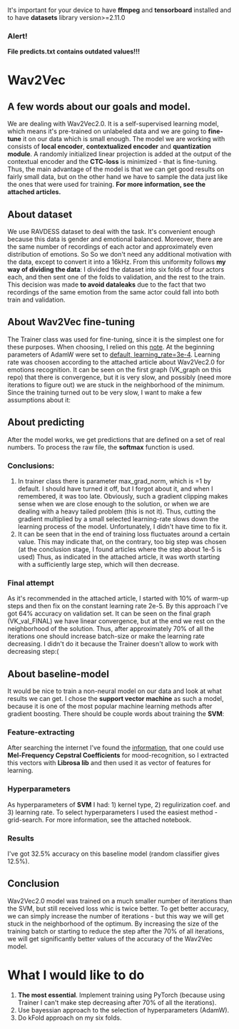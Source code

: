 ###
It's important for your device to  have **ffmpeg** and **tensorboard** installed and to have **datasets** library version>=2.11.0
### Alert!
**File predicts.txt contains outdated values!!!**
# Wav2Vec
## A few words about our goals and model.
We are dealing with Wav2Vec2.0. It is a self-supervised learning model, which means it's pre-trained on unlabeled data and we are going to **fine-tune** it on our data which is small enough. The model we are working with consists of **local encoder**, **contextualized encoder** and **quantization module**. A randomly initialized linear projection is added at the output of the contextual encoder and the **CTC-loss** is minimized - that is fine-tuning. Thus, the main advantage of the model is that we can get good results on fairly small data, but on the other hand we have to sample the data just like the ones that were used for training. **For more information, see the attached articles.**
## About dataset
We use RAVDESS dataset to deal with the task. It's convenient enough because this data is gender and emotional balanced. Moreover, there are the same number of recordings of each actor and approximately even distribution of emotions. So So we don't need any additional motivation with the data, except to convert it into a 16kHz. From this uniformity follows **my way of dividing the data**: I divided the dataset into six folds of four actors each, and then sent one of the folds to validation, and the rest to the train. This decision was made **to avoid dataleaks** due to the fact that two recordings of the same emotion from the same actor could fall into both train and validation.
## About Wav2Vec fine-tuning
The Trainer class was used for fine-tuning, since it is the simplest one for these purposes. When choosing, I relied on this [note](https://habr.com/ru/articles/704592/). At the beginning parameters of AdamW were set to [default, learning_rate=3e-4](https://arxiv.org/pdf/1412.6980.pdf). Learning rate was choosen according to the attached article about Wav2Vec2.0 for emotions recognition. It can be seen on the first graph (VK_graph on this repo) that there is convergence, but it is very slow, and possibly (need more iterations to figure out) we are stuck in the neighborhood of the minimum. Since the training turned out to be very slow, I want to make a few assumptions about it:
## About predicting
After the model works, we get predictions that are defined on a set of real numbers. To process the raw file, the **softmax** function is used.
### Conclusions:
1) In trainer class there is parameter max_grad_norm, which is =1 by default. I should have turned it off, but I forgot about it, and when I remembered, it was too late. Obviously, such a gradient clipping makes sense when we are close enough to the solution, or when we are dealing with a heavy tailed problem (this is not it). Thus, cutting the gradient multiplied by a small selected learning-rate slows down the learning process of the model. Unfortunately, I didn't have time to fix it.
2) It can be seen that in the end of training loss fluctuates around a certain value. This may indicate that, on the contrary, too big step was chosen (at the conclusion stage, I found articles where the step about 1e-5 is used)
Thus, as indicated in the attached article, it was worth starting with a sufficiently large step, which will then decrease.
### Final attempt
As it's recommended in the attached article, I started with 10% of warm-up steps and then fix on the constant learning rate 2e-5. By this approach I've got 64% accuracy on validation set. It can be seen  on the final graph (VK_val_FINAL) we have linear convergence, but at the end we rest on the neighborhood of the solution. Thus, after approximately 70% of all the iterations one should increase batch-size or make the learning rate decreasing. I didn't do it because the Trainer doesn't allow to work with decreasing step:(
## About baseline-model
It would be nice to train a non-neural model on our data and look at what results we can get. I chose the **support vector machine** as such a model, because it is one of the most popular machine learning methods after gradient boosting. There should be couple words about training the **SVM**:
### Feature-extracting
After searching the internet I've found the [information](https://daehnhardt.com/blog/2023/03/05/python-audio-signal-processing-with-librosa/), that one could use **Mel-Frequency Cepstral Coefficients** for mood-recognition, so I extracted this vectors with **Librosa lib** and then used it as vector of features for learning.
### Hyperparameters
As hyperparameters of **SVM** I had: 1) kernel type, 2) regulirization coef. and 3) learning rate. To select hyperparameters I used the easiest method - grid-search. For more information, see the attached notebook.
### Results
I've got 32.5% accuracy on this baseline model (random classifier gives 12.5%).
## Conclusion
Wav2Vec2.0 model was trained on a much smaller number of iterations than the SVM, but still received loss whic is twice better. To get better accuracy, we can simply increase the number of iterations - but this way we will get stuck in the neighborhood of the optimum. By increasing the size of the training batch or starting to reduce the step after the 70% of all iterations, we will get significantly better values of the accuracy of the Wav2Vec model.
# What I would like to do
1) **The most essential**. Implement training using PyTorch (because using Trainer I can't make step decreasing after 70% of all the iterations). 
3) Use bayessian approach to the selection of hyperparameters (AdamW).
4) Do kFold approach on my six folds.
